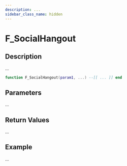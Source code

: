 ```yaml
---
description: ...
sidebar_class_name: hidden
---
```


# F_SocialHangout

## Description

...

```lua
function F_SocialHangout(param1, ...) --[[ ... ]] end
```

## Parameters

...

## Return Values

...

## Example

...

